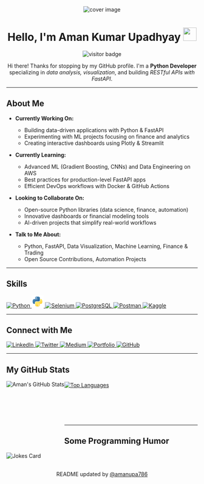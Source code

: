 <!-- Cover Image Section -->
<div align="center">
  <!-- Replace with your preferred cover image -->
  <img 
       width="100%" 
       height="250px" 
       src="https://cdn.pixabay.com/photo/2018/01/14/23/12/nature-3082832_1280.jpg" 
       alt="cover image" 
  />
</div>

<!-- Title and Greeting -->
<h1 align="center">
  Hello, I'm Aman Kumar Upadhyay
  <img 
       src="https://raw.githubusercontent.com/rahulbanerjee26/githubProfileReadmeGenerator/main/gifs/wave.gif" 
       width="35px" 
       height="35px" 
  />
</h1>

<!-- Visitor Badge (Optional) -->
<p align="center">
  <img 
       src="https://visitor-badge.glitch.me/badge?page_id=amanupa786.amanupa786" 
       alt="visitor badge" 
  />
</p>

<!-- Intro Summary -->
<div align="center">
  <p>
    Hi there! Thanks for stopping by my GitHub profile. 
    I'm a <b>Python Developer</b> specializing in 
    <i>data analysis, visualization</i>, and building 
    <i>RESTful APIs with FastAPI</i>.
  </p>
</div>

---

## About Me

- **Currently Working On:**
  - Building data-driven applications with Python & FastAPI  
  - Experimenting with ML projects focusing on finance and analytics  
  - Creating interactive dashboards using Plotly & Streamlit  

- **Currently Learning:**
  - Advanced ML (Gradient Boosting, CNNs) and Data Engineering on AWS  
  - Best practices for production-level FastAPI apps  
  - Efficient DevOps workflows with Docker & GitHub Actions  

- **Looking to Collaborate On:**
  - Open-source Python libraries (data science, finance, automation)  
  - Innovative dashboards or financial modeling tools  
  - AI-driven projects that simplify real-world workflows  

- **Talk to Me About:**
  - Python, FastAPI, Data Visualization, Machine Learning, Finance & Trading  
  - Open Source Contributions, Automation Projects  

---

## Skills

<p>
  <!-- Python -->
  <a href="https://github.com/amanupa786?tab=repositories&q=&type=&language=python&sort=">
    <img 
         width="32px" 
         height="32px" 
         src="https://raw.githubusercontent.com/rahulbanerjee26/githubAboutMeGenerator/main/icons/python.svg" 
         alt="Python"
    />
  </a>
  
  <!-- FastAPI (optional custom icon) -->
  <a href="https://fastapi.tiangolo.com/">
    <img 
         width="32px" 
         height="32px" 
         src="https://raw.githubusercontent.com/devicons/devicon/master/icons/python/python-original.svg" 
         alt="FastAPI" 
         title="FastAPI (using Python icon as a placeholder)"
    />
  </a>

  <!-- Selenium -->
  <a href="https://github.com/amanupa786?tab=repositories&q=&type=&language=selenium&sort=">
    <img 
         width="32px" 
         height="32px" 
         src="https://raw.githubusercontent.com/rahulbanerjee26/githubAboutMeGenerator/main/icons/selenium.svg" 
         alt="Selenium"
    />
  </a>

  <!-- PostgreSQL -->
  <a href="https://github.com/amanupa786?tab=repositories&q=&type=&language=postgresql&sort=">
    <img 
         width="32px" 
         height="32px" 
         src="https://raw.githubusercontent.com/rahulbanerjee26/githubAboutMeGenerator/main/icons/postgresql.svg" 
         alt="PostgreSQL"
    />
  </a>

  <!-- Postman -->
  <a href="https://github.com/amanupa786?tab=repositories&q=&type=&language=postman&sort=">
    <img 
         width="32px" 
         height="32px" 
         src="https://raw.githubusercontent.com/rahulbanerjee26/githubAboutMeGenerator/main/icons/postman.svg" 
         alt="Postman"
    />
  </a>
  
  <!-- Kaggle -->
  <a href="https://github.com/amanupa786?tab=repositories&q=&type=&language=kaggle&sort=">
    <img 
         width="32px" 
         height="32px" 
         src="https://raw.githubusercontent.com/rahulbanerjee26/githubAboutMeGenerator/main/icons/kaggle.svg" 
         alt="Kaggle"
    />
  </a>
</p>

---

## Connect with Me

<p>
  <a href="https://www.linkedin.com/in/amanupa786">
    <img 
         width="32px" 
         src="https://raw.githubusercontent.com/rahulbanerjee26/githubAboutMeGenerator/main/icons/linked-in-alt.svg" 
         alt="LinkedIn"
    />
  </a>
  
  <a href="https://www.twitter.com/amanupa786">
    <img 
         width="32px" 
         src="https://raw.githubusercontent.com/rahulbanerjee26/githubAboutMeGenerator/main/icons/twitter.svg" 
         alt="Twitter"
    />
  </a>
  
  <a href="https://amanupa786.medium.com/">
    <img 
         width="32px" 
         src="https://raw.githubusercontent.com/rahulbanerjee26/githubAboutMeGenerator/main/icons/medium.svg" 
         alt="Medium"
    />
  </a>
  
  <a href="https://amanupa786.com/">
    <img 
         width="32px" 
         src="https://raw.githubusercontent.com/rahulbanerjee26/githubAboutMeGenerator/main/icons/portfolio.png" 
         alt="Portfolio"
    />
  </a>
  
  <a href="https://github.com/amanupa786">
    <img 
         width="32px" 
         src="https://raw.githubusercontent.com/rahulbanerjee26/githubAboutMeGenerator/main/icons/github.svg" 
         alt="GitHub"
    />
  </a>
</p>

---

## My GitHub Stats

<p>
  <a href="https://github.com/anuraghazra/github-readme-stats">
    <img 
         align="left" 
         src="https://github-readme-stats.vercel.app/api?username=amanupa786&count_private=true&show_icons=true&theme=default" 
         alt="Aman's GitHub Stats"
         height="175px"
    />
  </a>
  
  <a href="https://github.com/anuraghazra/convoychat">
    <img 
         align="center" 
         src="https://github-readme-stats.vercel.app/api/top-langs/?username=amanupa786&theme=default" 
         alt="Top Languages" 
         height="175px"
    />
  </a>
</p>

<br/><br/><br/><br/>

---

## Some Programming Humor
<p>
  <img 
       src="https://readme-jokes.vercel.app/api?theme=default" 
       alt="Jokes Card" 
  />
</p>

<br/>

<footer align="center">
  README updated by 
  <a href='https://github.com/amanupa786'>@amanupa786</a>
</footer>
